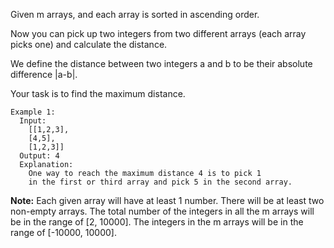 Given m arrays, and each array is sorted in ascending order. 

Now you can pick up two integers from two different arrays (each array picks one) and calculate the distance. 

We define the distance between two integers a and b to be their absolute difference |a-b|. 

Your task is to find the maximum distance.

```
Example 1:
  Input: 
    [[1,2,3],
    [4,5],
    [1,2,3]]
  Output: 4
  Explanation: 
    One way to reach the maximum distance 4 is to pick 1 
    in the first or third array and pick 5 in the second array.
```

**Note:**
  Each given array will have at least 1 number. There will be at least two non-empty arrays.
  The total number of the integers in all the m arrays will be in the range of [2, 10000].
  The integers in the m arrays will be in the range of [-10000, 10000].